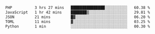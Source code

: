 
<!--START_SECTION:waka-->

```txt
PHP          3 hrs 27 mins   ███████████████░░░░░░░░░░   60.38 %
JavaScript   1 hr 42 mins    ███████▒░░░░░░░░░░░░░░░░░   29.81 %
JSON         21 mins         █▓░░░░░░░░░░░░░░░░░░░░░░░   06.20 %
TOML         11 mins         ▓░░░░░░░░░░░░░░░░░░░░░░░░   03.25 %
Python       1 min           ░░░░░░░░░░░░░░░░░░░░░░░░░   00.30 %
```

<!--END_SECTION:waka-->
